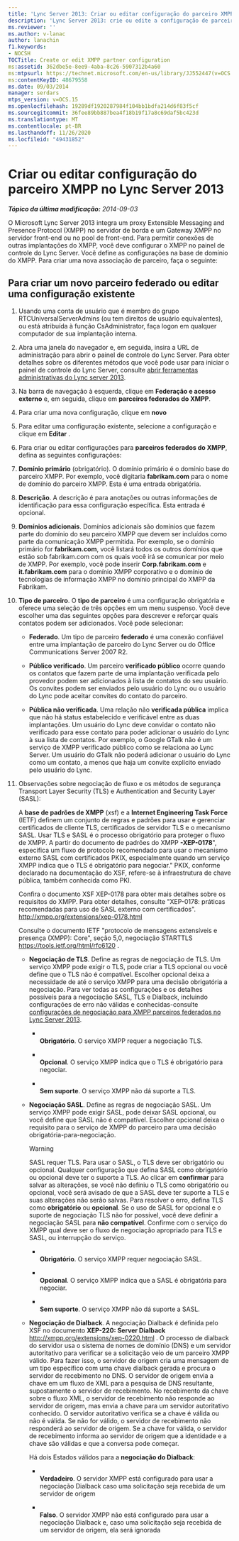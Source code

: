 ```yaml
---
title: 'Lync Server 2013: Criar ou editar configuração do parceiro XMPP'
description: 'Lync Server 2013: crie ou edite a configuração de parceiro XMPP.'
ms.reviewer: ''
ms.author: v-lanac
author: lanachin
f1.keywords:
- NOCSH
TOCTitle: Create or edit XMPP partner configuration
ms:assetid: 362dbe5e-8ee9-4aba-8c26-5907312b4a60
ms:mtpsurl: https://technet.microsoft.com/en-us/library/JJ552447(v=OCS.15)
ms:contentKeyID: 48679558
ms.date: 09/03/2014
manager: serdars
mtps_version: v=OCS.15
ms.openlocfilehash: 19289df1920287984f104bb1bdfa214d6f83f5cf
ms.sourcegitcommit: 36fee89bb887bea4f18b19f17a8c69daf5bc423d
ms.translationtype: MT
ms.contentlocale: pt-BR
ms.lasthandoff: 11/26/2020
ms.locfileid: "49431852"
---
```

# <a name="create-or-edit-xmpp-partner-configuration-in-lync-server-2013"></a>Criar ou editar configuração do parceiro XMPP no Lync Server 2013

<div data-xmlns="http://www.w3.org/1999/xhtml">

<div class="topic" data-xmlns="http://www.w3.org/1999/xhtml" data-msxsl="urn:schemas-microsoft-com:xslt" data-cs="https://msdn.microsoft.com/">

<div data-asp="https://msdn2.microsoft.com/asp">



</div>

<div id="mainSection">

<div id="mainBody">

<span> </span>

_**Tópico da última modificação:** 2014-09-03_

O Microsoft Lync Server 2013 integra um proxy Extensible Messaging and Presence Protocol (XMPP) no servidor de borda e um Gateway XMPP no servidor front-end ou no pool de front-end. Para permitir conexões de outras implantações do XMPP, você deve configurar o XMPP no painel de controle do Lync Server. Você define as configurações na base de domínio do XMPP. Para criar uma nova associação de parceiro, faça o seguinte:

<div>

## <a name="to-create-a-new-federated-partner-or-edit-an-existing-configuration"></a>Para criar um novo parceiro federado ou editar uma configuração existente

1.  Usando uma conta de usuário que é membro do grupo RTCUniversalServerAdmins (ou tem direitos de usuário equivalentes), ou está atribuída à função CsAdministrator, faça logon em qualquer computador de sua implantação interna.

2.  Abra uma janela do navegador e, em seguida, insira a URL de administração para abrir o painel de controle do Lync Server. Para obter detalhes sobre os diferentes métodos que você pode usar para iniciar o painel de controle do Lync Server, consulte [abrir ferramentas administrativas do Lync server 2013](lync-server-2013-open-lync-server-administrative-tools.md).

3.  Na barra de navegação à esquerda, clique em **Federação e acesso externo** e, em seguida, clique em **parceiros federados do XMPP**.

4.  Para criar uma nova configuração, clique em **novo**

5.  Para editar uma configuração existente, selecione a configuração e clique em **Editar** .

6.  Para criar ou editar configurações para **parceiros federados do XMPP**, defina as seguintes configurações:

7.  **Domínio primário** (obrigatório). O domínio primário é o domínio base do parceiro XMPP. Por exemplo, você digitaria **fabrikam.com** para o nome de domínio do parceiro XMPP. Esta é uma entrada obrigatória.

8.  **Descrição**. A descrição é para anotações ou outras informações de identificação para essa configuração específica. Esta entrada é opcional.

9.  **Domínios adicionais**. Domínios adicionais são domínios que fazem parte do domínio do seu parceiro XMPP que devem ser incluídos como parte da comunicação XMPP permitida. Por exemplo, se o domínio primário for **fabrikam.com**, você listará todos os outros domínios que estão sob fabrikam.com com os quais você irá se comunicar por meio de XMPP. Por exemplo, você pode inserir **Corp.fabrikam.com** e **it.fabrikam.com** para o domínio XMPP corporativo e o domínio de tecnologias de informação XMPP no domínio principal do XMPP da Fabrikam.

10. **Tipo de parceiro**. O **tipo de parceiro** é uma configuração obrigatória e oferece uma seleção de três opções em um menu suspenso. Você deve escolher uma das seguintes opções para descrever e reforçar quais contatos podem ser adicionados. Você pode selecionar:
    
      - **Federado**. Um tipo de parceiro **federado** é uma conexão confiável entre uma implantação de parceiro do Lync Server ou do Office Communications Server 2007 R2.
    
      - **Público verificado**. Um parceiro **verificado público** ocorre quando os contatos que fazem parte de uma implantação verificada pelo provedor podem ser adicionados à lista de contatos do seu usuário. Os convites podem ser enviados pelo usuário do Lync ou o usuário do Lync pode aceitar convites do contato do parceiro.
    
      - **Pública não verificada**. Uma relação não **verificada pública** implica que não há status estabelecido e verificável entre as duas implantações. Um usuário do Lync deve convidar o contato não verificado para esse contato para poder adicionar o usuário do Lync à sua lista de contatos. Por exemplo, o Google GTalk não é um serviço de XMPP verificado público como se relaciona ao Lync Server. Um usuário do GTalk não poderá adicionar o usuário do Lync como um contato, a menos que haja um convite explícito enviado pelo usuário do Lync.

11. Observações sobre negociação de fluxo e os métodos de segurança Transport Layer Security (TLS) e Authentication and Security Layer (SASL):
    
    A **base de padrões de XMPP** (xsf) e a **Internet Engineering Task Force** (IETF) definem um conjunto de regras e padrões para usar e gerenciar certificados de cliente TLS, certificados de servidor TLS e o mecanismo SASL. Usar TLS e SASL é o processo obrigatório para proteger o fluxo de XMPP. A partir do documento de padrões do XMPP **-XEP-0178**", especifica um fluxo de protocolo recomendado para usar o mecanismo externo SASL com certificados PKIX, especialmente quando um serviço XMPP indica que o TLS é obrigatório para negociar." PKIX, conforme declarado na documentação do XSF, refere-se à infraestrutura de chave pública, também conhecida como PKI.
    
    Confira o documento XSF XEP-0178 para obter mais detalhes sobre os requisitos do XMPP. Para obter detalhes, consulte "XEP-0178: práticas recomendadas para uso de SASL externo com certificados". <http://xmpp.org/extensions/xep-0178.html>
    
    Consulte o documento IETF "protocolo de mensagens extensíveis e presença (XMPP): Core", seção 5,0, negociação STARTTLS <https://tools.ietf.org/html/rfc6120> .
    
      - **Negociação de TLS**. Define as regras de negociação de TLS. Um serviço XMPP pode exigir o TLS, pode criar a TLS opcional ou você define que o TLS não é compatível. Escolher opcional deixa a necessidade de até o serviço XMPP para uma decisão obrigatória a negociação. Para ver todas as configurações e os detalhes possíveis para a negociação SASL, TLS e Dialback, incluindo configurações de erro não válidas e conhecidas-consulte [configurações de negociação para XMPP parceiros federados no Lync Server 2013](lync-server-2013-negotiation-settings-for-xmpp-federated-partners.md).
        
          - <span></span>  
            **Obrigatório**. O serviço XMPP requer a negociação TLS.
        
          - <span></span>  
            **Opcional**. O serviço XMPP indica que o TLS é obrigatório para negociar.
        
          - <span></span>  
            **Sem suporte**. O serviço XMPP não dá suporte a TLS.
    
      - **Negociação SASL**. Define as regras de negociação SASL. Um serviço XMPP pode exigir SASL, pode deixar SASL opcional, ou você define que SASL não é compatível. Escolher opcional deixa o requisito para o serviço de XMPP do parceiro para uma decisão obrigatória-para-negociação.
        
        <div>
        

        > [!WARNING]  
        > SASL requer TLS. Para usar o SASL, o TLS deve ser obrigatório ou opcional. Qualquer configuração que defina SASL como obrigatório ou opcional deve ter o suporte a TLS. Ao clicar em <STRONG>confirmar</STRONG> para salvar as alterações, se você não definiu o TLS como obrigatório ou opcional, você será avisado de que a SASL deve ter suporte a TLS e suas alterações não serão salvas. Para resolver o erro, defina TLS como <STRONG>obrigatório</STRONG> ou <STRONG>opcional</STRONG>. Se o uso de SASL for opcional e o suporte de negociação TLS não for possível, você deve definir a negociação SASL para <STRONG>não compatível</STRONG>. Confirme com o serviço do XMPP qual deve ser o fluxo de negociação apropriado para TLS e SASL, ou interrupção do serviço.

        
        </div>
        
          - <span></span>  
            **Obrigatório**. O serviço XMPP requer negociação SASL.
        
          - <span></span>  
            **Opcional**. O serviço XMPP indica que a SASL é obrigatória para negociar.
        
          - <span></span>  
            **Sem suporte**. O serviço XMPP não dá suporte a SASL.
    
      - **Negociação de Dialback**. A negociação Dialback é definida pelo XSF no documento **XEP-220: Server Dialback** <http://xmpp.org/extensions/xep-0220.html> . O processo de dialback do servidor usa o sistema de nomes de domínio (DNS) e um servidor autoritativo para verificar se a solicitação veio de um parceiro XMPP válido. Para fazer isso, o servidor de origem cria uma mensagem de um tipo específico com uma chave dialback gerada e procura o servidor de recebimento no DNS. O servidor de origem envia a chave em um fluxo de XML para a pesquisa de DNS resultante, supostamente o servidor de recebimento. No recebimento da chave sobre o fluxo XML, o servidor de recebimento não responde ao servidor de origem, mas envia a chave para um servidor autoritativo conhecido. O servidor autoritativo verifica se a chave é válida ou não é válida. Se não for válido, o servidor de recebimento não responderá ao servidor de origem. Se a chave for válida, o servidor de recebimento informa ao servidor de origem que a identidade e a chave são válidas e que a conversa pode começar.
        
        Há dois Estados válidos para a **negociação do Dialback**:
        
          - <span></span>  
            **Verdadeiro**. O servidor XMPP está configurado para usar a negociação Dialback caso uma solicitação seja recebida de um servidor de origem
        
          - <span></span>  
            **Falso**. O servidor XMPP não está configurado para usar a negociação Dialback e, caso uma solicitação seja recebida de um servidor de origem, ela será ignorada

</div>

</div>

<span> </span>

</div>

</div>

</div>

